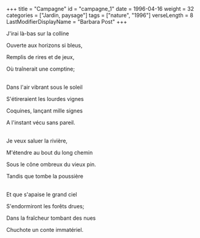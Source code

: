 +++
title = "Campagne"
id = "campagne_1"
date = 1996-04-16
weight = 32
categories = ["Jardin, paysage"]
tags = ["nature", "1996"]
verseLength = 8
LastModifierDisplayName = "Barbara Post"
+++

J'irai là-bas sur la colline

Ouverte aux horizons si bleus,

Remplis de rires et de jeux,

Où traînerait une comptine;

 \
Dans l'air vibrant sous le soleil

S'étireraient les lourdes vignes

Coquines, lançant mille signes

A l'instant vécu sans pareil.

 \
Je veux saluer la rivière,

M'étendre au bout du long chemin

Sous le cône ombreux du vieux pin.

Tandis que tombe la poussière

 \
Et que s'apaise le grand ciel

S'endormiront les forêts drues;

Dans la fraîcheur tombant des nues

Chuchote un conte immatériel.
